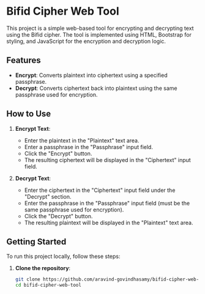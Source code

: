 # Bifid Cipher Web Tool

This project is a simple web-based tool for encrypting and decrypting text using the Bifid cipher. The tool is implemented using HTML, Bootstrap for styling, and JavaScript for the encryption and decryption logic.

## Features

- **Encrypt**: Converts plaintext into ciphertext using a specified passphrase.
- **Decrypt**: Converts ciphertext back into plaintext using the same passphrase used for encryption.

## How to Use

1. **Encrypt Text**:
   - Enter the plaintext in the "Plaintext" text area.
   - Enter a passphrase in the "Passphrase" input field.
   - Click the "Encrypt" button.
   - The resulting ciphertext will be displayed in the "Ciphertext" input field.

2. **Decrypt Text**:
   - Enter the ciphertext in the "Ciphertext" input field under the "Decrypt" section.
   - Enter the passphrase in the "Passphrase" input field (must be the same passphrase used for encryption).
   - Click the "Decrypt" button.
   - The resulting plaintext will be displayed in the "Plaintext" text area.

## Getting Started

To run this project locally, follow these steps:

1. **Clone the repository**:
   ```bash
   git clone https://github.com/aravind-govindhasamy/bifid-cipher-web-tool.git
   cd bifid-cipher-web-tool
